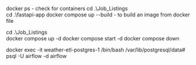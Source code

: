  docker ps -  check for containers
cd .\Job_Listings\
cd .\fastapi-app
docker compose up --build -  to build an image from docker file


cd .\Job_Listings\
docker compose up -d
docker compose start -d
docker compose down


docker exec -it weather-etl-postgres-1  /bin/bash
/var/lib/postgresql/data# psql -U airflow -d airflow
